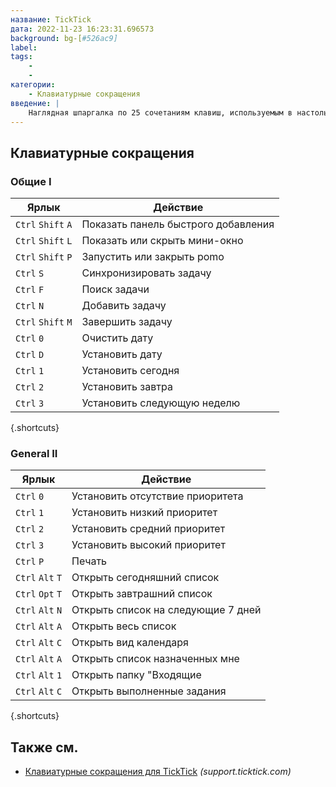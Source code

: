```yaml
---
название: TickTick
дата: 2022-11-23 16:23:31.696573
background: bg-[#526ac9]
label:
tags:
    -
    -
категории:
    - Клавиатурные сокращения
введение: |
    Наглядная шпаргалка по 25 сочетаниям клавиш, используемым в настольном приложении TickTick
---
```




Клавиатурные сокращения
------------------



### Общие I

Ярлык | Действие
---|---
`Ctrl` `Shift` `A` | Показать панель быстрого добавления
`Ctrl` `Shift` `L` | Показать или скрыть мини-окно
`Ctrl` `Shift` `P` | Запустить или закрыть pomo
`Ctrl` `S` | Синхронизировать задачу
`Ctrl` `F` | Поиск задачи
`Ctrl` `N` | Добавить задачу
`Ctrl` `Shift` `M` | Завершить задачу
`Ctrl` `0` | Очистить дату
`Ctrl` `D` | Установить дату
`Ctrl` `1` | Установить сегодня
`Ctrl` `2` | Установить завтра
`Ctrl` `3` | Установить следующую неделю
{.shortcuts}



### General II

Ярлык | Действие
---|---
`Ctrl` `0` | Установить отсутствие приоритета
`Ctrl` `1` | Установить низкий приоритет
`Ctrl` `2` | Установить средний приоритет
`Ctrl` `3` | Установить высокий приоритет
`Ctrl` `P` | Печать
`Ctrl` `Alt` `T` | Открыть сегодняшний список
`Ctrl` `Opt` `T` | Открыть завтрашний список
`Ctrl` `Alt` `N` | Открыть список на следующие 7 дней
`Ctrl` `Alt` `A` | Открыть весь список
`Ctrl` `Alt` `C` | Открыть вид календаря
`Ctrl` `Alt` `A` | Открыть список назначенных мне
`Ctrl` `Alt` `1` | Открыть папку "Входящие
`Ctrl` `Alt` `C` | Открыть выполненные задания
{.shortcuts}




Также см.
--------
- [Клавиатурные сокращения для TickTick](https://support.ticktick.com/hc/en-us/articles/360016272252-Shortcuts) _(support.ticktick.com)_
